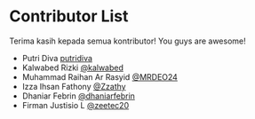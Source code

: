 # Contributor List
Terima kasih kepada semua kontributor! You guys are awesome! <ph-heart/>

<!-- Format: [NAMA] [@USERNAME GITHUB](LINK GITHUB PROFILE) -->

- Putri Diva [putridiva](https://gituhub.com/putrdiva)
- Kalwabed Rizki [@kalwabed](https://github.com/kalwabed)
- Muhammad Raihan Ar Rasyid [@MRDEO24](https://github.com/MRDEO24)
- Izza Ihsan Fathony [@Zzathy](https://github.com/Zzathy)
- Dhaniar Febrin [@dhaniarfebrin](https://github.com/dhaniarfebrin)
- Firman Justisio L [@zeetec20](https://github.com/zeetec20)
